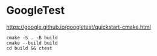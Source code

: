 # GoogleTest

https://google.github.io/googletest/quickstart-cmake.html

    cmake -S . -B build
    cmake --build build
    cd build && ctest